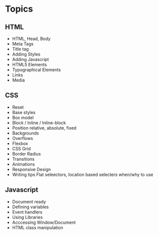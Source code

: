 # Topics

## HTML

- HTML, Head, Body
- Meta Tags
- Title tag
- Adding Styles
- Adding Javascript
- HTML5 Elements
- Typographical Elements
- Links
- Media

## CSS 

- Reset
- Base styles
- Box model
- Block / Inline / Inline-block
- Position relative, absolute, fixed
- Backgrounds
- Overflows
- Flexbox
- CSS Grid
- Border Radius
- Transitions
- Animations
- Responsive Design
- Writing tips
    Flat seleectors, location based selecters when/why to use

## Javascript

- Document ready
- Defining variables
- Event handlers
- Using Libraries
- Acccessing Window/Document
- HTML class manipulation
